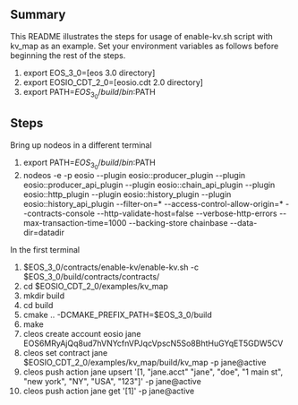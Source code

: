 ## Summary
This README illustrates the steps for usage of enable-kv.sh script with kv_map as an example. Set your environment variables as follows before beginning the rest of the steps.
1. export EOS_3_0=[eos 3.0 directory]
1. export EOSIO_CDT_2_0=[eosio.cdt 2.0 directory]
1. export PATH=$EOS_3_0/build/bin:$PATH

## Steps
Bring up nodeos in a different terminal
1. export PATH=$EOS_3_0/build/bin:$PATH
1. nodeos -e -p eosio --plugin eosio::producer_plugin --plugin eosio::producer_api_plugin --plugin eosio::chain_api_plugin --plugin eosio::http_plugin --plugin eosio::history_plugin --plugin eosio::history_api_plugin --filter-on=* --access-control-allow-origin=* --contracts-console --http-validate-host=false --verbose-http-errors --max-transaction-time=1000 --backing-store chainbase --data-dir=datadir

In the first terminal
1. $EOS_3_0/contracts/enable-kv/enable-kv.sh -c $EOS_3_0/build/contracts/contracts/
1. cd $EOSIO_CDT_2_0/examples/kv_map
1. mkdir build
1. cd build
1. cmake .. -DCMAKE_PREFIX_PATH=$EOS_3_0/build
1. make
1. cleos create account eosio jane EOS6MRyAjQq8ud7hVNYcfnVPJqcVpscN5So8BhtHuGYqET5GDW5CV
1. cleos set contract jane $EOSIO_CDT_2_0/examples/kv_map/build/kv_map -p jane@active
1. cleos push action jane upsert '[1, "jane.acct" "jane", "doe", "1 main st", "new york", "NY", "USA", "123"]' -p jane@active
1. cleos push action jane get '[1]' -p jane@active